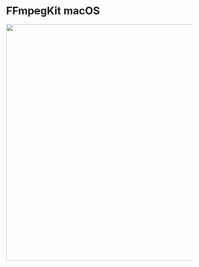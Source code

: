 # FFmpegKit macOS

<img src="https://github.com/tanersener/ffmpeg-kit-test/blob/main/docs/assets/macos.gif" width="640">